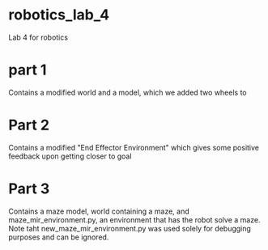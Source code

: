 # robotics_lab_4
Lab 4 for robotics
# part 1
Contains a modified world and a model, which we added two wheels to

# Part 2
Contains a modified "End Effector Environment" which gives some positive feedback upon getting closer to goal

# Part 3
Contains a maze model, world containing a maze, and maze_mir_environment.py, an environment that has the robot solve a maze. Note taht new_maze_mir_environment.py was used solely for debugging purposes and can be ignored.

